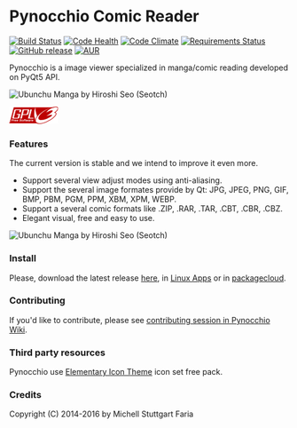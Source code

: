 Pynocchio Comic Reader
==================
[![Build Status](https://travis-ci.org/pynocchio/pynocchio.svg?branch=master)](https://travis-ci.org/pynocchio/pynocchio)
[![Code Health](https://landscape.io/github/pynocchio/pynocchio/develop/landscape.svg?style=flat)](https://landscape.io/github/pynocchio/pynocchio/master)
[![Code Climate](https://codeclimate.com/github/pynocchio/pynocchio/badges/gpa.svg)](https://codeclimate.com/github/pynocchio/pynocchio)
[![Requirements Status](https://requires.io/github/pynocchio/pynocchio/requirements.svg?branch=master)](https://requires.io/github/pynocchio/pynocchio/requirements/?branch=master)
[![GitHub release](https://img.shields.io/github/release/pynocchio/pynocchio.svg?maxAge=2592000?style=plastic)](https://github.com/pynocchio/pynocchio)
[![AUR](https://img.shields.io/aur/license/yaourt.svg?maxAge=2592000?style=plastic)](https://pt.wikipedia.org/wiki/GNU_General_Public_License)

Pynocchio is a image viewer specialized in manga/comic reading developed on
PyQt5 API.

![Ubunchu Manga by Hiroshi Seo (Seotch)](https://lh3.googleusercontent.com/-p0TtjyX-GgM/VwwYhAAUjrI/AAAAAAAAF04/_JSom_IMmasZfnRn4EPhxKejjj_9aHzYwCCo/s1152-Ic42/snapshot11.png)

[![GPL](data/gplv3-88x31.png)](LICENSE)

### Features

The current version is stable and we intend to improve it even more.

* Support several view adjust modes using anti-aliasing.
* Support the several image formates provide by Qt: JPG, JPEG, PNG, GIF, BMP, PBM, PGM, PPM, XBM, XPM, WEBP.
* Support a several comic formats like .ZIP, .RAR, .TAR, .CBT, .CBR, .CBZ.
* Elegant visual, free and easy to use.

![Ubunchu Manga by Hiroshi Seo (Seotch)](https://lh3.googleusercontent.com/-pedd53CIEtc/VwwYg1TpnoI/AAAAAAAAF04/gOJWtN5XZwYwQT_IBwYQEk-sYhqrw_owgCCo/s1152-Ic42/snapshot12.png)

### Install

Please, download the latest release [here](https://github.com/pynocchio/pynocchio/releases/latest), in [Linux Apps](https://www.linux-apps.com/p/1126786) or in [packagecloud](https://packagecloud.io/mstuttgart/pynocchio).

### Contributing

If you'd like to contribute, please see [contributing session in Pynocchio Wiki](https://github.com/pynocchio/pynocchio/wiki/Contributing).

### Third party resources

Pynocchio use [Elementary Icon Theme](https://github.com/opengraphix/elementary3-icon-theme) icon set free pack.

### Credits

Copyright (C) 2014-2016 by Michell Stuttgart Faria
